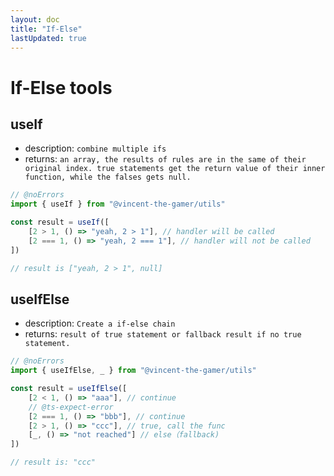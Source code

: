 ```yaml
---
layout: doc
title: "If-Else"
lastUpdated: true
---
```


# If-Else tools

## useIf
- description: `combine multiple ifs`
- returns: `an array, the results of rules are in the same of their original index. true statements get the return value of their inner function, while the falses gets null.`

```ts twoslash
// @noErrors
import { useIf } from "@vincent-the-gamer/utils"

const result = useIf([
    [2 > 1, () => "yeah, 2 > 1"], // handler will be called
    [2 === 1, () => "yeah, 2 === 1"], // handler will not be called
])

// result is ["yeah, 2 > 1", null]
```

## useIfElse
- description: `Create a if-else chain`
- returns: `result of true statement or fallback result if no true statement.`

```ts twoslash
// @noErrors
import { useIfElse, _ } from "@vincent-the-gamer/utils"

const result = useIfElse([
    [2 < 1, () => "aaa"], // continue
    // @ts-expect-error
    [2 === 1, () => "bbb"], // continue
    [2 > 1, () => "ccc"], // true, call the func
    [_, () => "not reached"] // else（fallback)
])

// result is: "ccc"
```